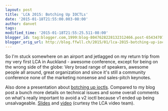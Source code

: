 ```yaml
---
layout: post
title: 'LCA 2015: Botching Up IOCTLs'
date: '2015-01-18T21:55:00.003-08:00'
author: danvet
tags: 
modified_time: '2015-01-18T21:55:25.511-08:00'
blogger_id: tag:blogger.com,1999:blog-8047628228132312466.post-6543470772358829887
blogger_orig_url: http://blog.ffwll.ch/2015/01/lca-2015-botching-up-ioctls.html
---
```


So I'm stuck somewhere on an airport and jetlagged on my return trip from my very first LCA in Auckland - awesome conference, except for being on the wrong side of the globe: Very broad range of speakers, awesome people all around, great organization and since it's still a community conference none of the marketing nonsense and sales-pitch keynotes.



Also done a presentation about <a href="http://blog.ffwll.ch/2013/11/botching-up-ioctls.html">botching up ioctls</a>. Compared to my blog post a bunch more details on technical issues and some overall comments on what's really important to avoid a v2 ioctl because v1 ended up being unsalvageable. <a href="http://people.freedesktop.org/~danvet/presentations/lca-2015.pdf">Slides</a> and <a href="https://www.youtube.com/watch?v=WnqXHs_tGR4">video</a> (curtesy the LCA video team).